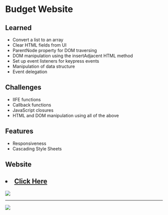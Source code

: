 # Budget Website

## Learned 
<ul>
<li>Convert a list to an array</li>
<li>Clear HTML fields from UI</li>
<li>ParentNode property for DOM traversing</li>
<li>DOM manipulation using the insertAdjacent HTML method</li>
<li>Set up event listeners for keypress events</li>
<li>Manipulation of data structure</li>
<li>Event delegation</li>
</ul>

## Challenges
<ul>
<li>IIFE functions</li>
<li>Callback functions</li>
<li>JavaScript closures</li>
<li>HTML and DOM manipulation using all of the above</li>
</ul>

## Features
<ul>
<li>Responsiveness</li>
<li>Cascading Style Sheets</li>
</ul>

## Website
<h2><li><a href="https://budget-gamma.vercel.app/" target="_blank"> Click Here </a></li></h2>


![](budget.gif)

---

![](budget1.gif)
